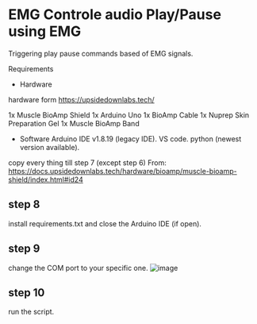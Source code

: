 # EMG Controle audio Play/Pause using EMG
Triggering play pause commands based of EMG signals.

Requirements 
- Hardware

hardware form https://upsidedownlabs.tech/ 

1x Muscle BioAmp Shield
1x Arduino Uno
1x BioAmp Cable
1x Nuprep Skin Preparation Gel
1x Muscle BioAmp Band

- Software
Arduino IDE v1.8.19 (legacy IDE).
VS code.
python (newest version available).

copy every thing till step 7 (except step 6) From: https://docs.upsidedownlabs.tech/hardware/bioamp/muscle-bioamp-shield/index.html#id24

## step 8
install requirements.txt and close the Arduino IDE (if open).

## step 9 
change the COM port to your specific one.
![image](https://github.com/user-attachments/assets/bf30f4d8-c597-4527-a5ba-cb5bb491f011)

## step 10 
run the script.

  
